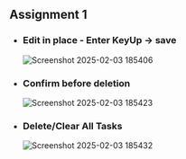 ## Assignment 1
- ### Edit in place - Enter KeyUp -> save

  ![Screenshot 2025-02-03 185406](https://github.com/user-attachments/assets/1825c5c1-f663-45e5-9239-8ac8878f52e2)

- ### Confirm before deletion

  ![Screenshot 2025-02-03 185423](https://github.com/user-attachments/assets/2020e37f-e3aa-4aa8-abcf-276a220388a9)

- ### Delete/Clear All Tasks

   ![Screenshot 2025-02-03 185432](https://github.com/user-attachments/assets/9ef812ca-9d61-4297-b484-8ee0d94dd801)
